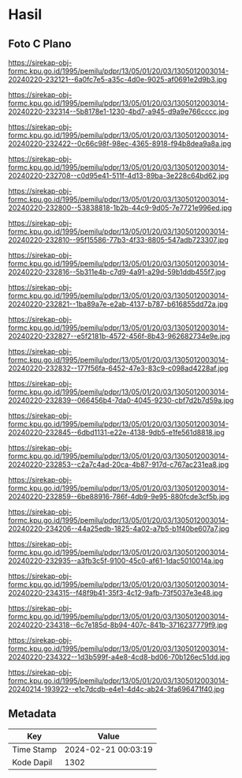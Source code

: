 # Hasil

## Foto C Plano

https://sirekap-obj-formc.kpu.go.id/1995/pemilu/pdpr/13/05/01/20/03/1305012003014-20240220-232121--6a0fc7e5-a35c-4d0e-9025-af0691e2d9b3.jpg

https://sirekap-obj-formc.kpu.go.id/1995/pemilu/pdpr/13/05/01/20/03/1305012003014-20240220-232314--5b8178e1-1230-4bd7-a945-d9a9e766cccc.jpg

https://sirekap-obj-formc.kpu.go.id/1995/pemilu/pdpr/13/05/01/20/03/1305012003014-20240220-232422--0c66c98f-98ec-4365-8918-f94b8dea9a8a.jpg

https://sirekap-obj-formc.kpu.go.id/1995/pemilu/pdpr/13/05/01/20/03/1305012003014-20240220-232708--c0d95e41-511f-4d13-89ba-3e228c64bd62.jpg

https://sirekap-obj-formc.kpu.go.id/1995/pemilu/pdpr/13/05/01/20/03/1305012003014-20240220-232800--53838818-1b2b-44c9-9d05-7e7721e996ed.jpg

https://sirekap-obj-formc.kpu.go.id/1995/pemilu/pdpr/13/05/01/20/03/1305012003014-20240220-232810--95f15586-77b3-4f33-8805-547adb723307.jpg

https://sirekap-obj-formc.kpu.go.id/1995/pemilu/pdpr/13/05/01/20/03/1305012003014-20240220-232816--5b311e4b-c7d9-4a91-a29d-59b1ddb455f7.jpg

https://sirekap-obj-formc.kpu.go.id/1995/pemilu/pdpr/13/05/01/20/03/1305012003014-20240220-232821--1ba89a7e-e2ab-4137-b787-b616855dd72a.jpg

https://sirekap-obj-formc.kpu.go.id/1995/pemilu/pdpr/13/05/01/20/03/1305012003014-20240220-232827--e5f2181b-4572-456f-8b43-962682734e9e.jpg

https://sirekap-obj-formc.kpu.go.id/1995/pemilu/pdpr/13/05/01/20/03/1305012003014-20240220-232832--177f56fa-6452-47e3-83c9-c098ad4228af.jpg

https://sirekap-obj-formc.kpu.go.id/1995/pemilu/pdpr/13/05/01/20/03/1305012003014-20240220-232839--066456b4-7da0-4045-9230-cbf7d2b7d59a.jpg

https://sirekap-obj-formc.kpu.go.id/1995/pemilu/pdpr/13/05/01/20/03/1305012003014-20240220-232845--6dbd1131-e22e-4138-9db5-e1fe561d8818.jpg

https://sirekap-obj-formc.kpu.go.id/1995/pemilu/pdpr/13/05/01/20/03/1305012003014-20240220-232853--c2a7c4ad-20ca-4b87-917d-c767ac231ea8.jpg

https://sirekap-obj-formc.kpu.go.id/1995/pemilu/pdpr/13/05/01/20/03/1305012003014-20240220-232859--6be88916-786f-4db9-9e95-880fcde3cf5b.jpg

https://sirekap-obj-formc.kpu.go.id/1995/pemilu/pdpr/13/05/01/20/03/1305012003014-20240220-234206--44a25edb-1825-4a02-a7b5-b1f40be607a7.jpg

https://sirekap-obj-formc.kpu.go.id/1995/pemilu/pdpr/13/05/01/20/03/1305012003014-20240220-232935--a3fb3c5f-9100-45c0-af61-1dac5010014a.jpg

https://sirekap-obj-formc.kpu.go.id/1995/pemilu/pdpr/13/05/01/20/03/1305012003014-20240220-234315--f48f9b41-35f3-4c12-9afb-73f5037e3e48.jpg

https://sirekap-obj-formc.kpu.go.id/1995/pemilu/pdpr/13/05/01/20/03/1305012003014-20240220-234318--6c7e185d-8b94-407c-841b-3716237779f9.jpg

https://sirekap-obj-formc.kpu.go.id/1995/pemilu/pdpr/13/05/01/20/03/1305012003014-20240220-234322--1d3b599f-a4e8-4cd8-bd06-70b126ec51dd.jpg

https://sirekap-obj-formc.kpu.go.id/1995/pemilu/pdpr/13/05/01/20/03/1305012003014-20240214-193922--e1c7dcdb-e4e1-4d4c-ab24-3fa696471f40.jpg


## Metadata

| Key        | Value               |
| ---------- | ------------------- |
| Time Stamp | 2024-02-21 00:03:19 |
| Kode Dapil | 1302                |




